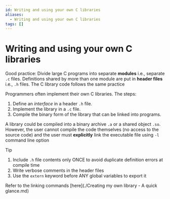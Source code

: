 ```yaml
---
id: Writing and using your own C libraries
aliases:
  - Writing and using your own C libraries
tags: []
---
```


# Writing and using your own C libraries

Good practice: Divide large C programs into separate **modules** i.e., separate `.c` files. Definitions shared by more than one module are put in **header files** i.e., `.h` files. The C library code follows the same practice

Programmers often implement their own C libraries. The steps:

1. Define an _interface_ in a header `.h` file.
2. Implement the library in a `.c` file.
3. Compile the binary form of the library that can be linked into programs.

A library could be compiled into a binary archive `.a` or a shared object `.so`. However, the user cannot compile the code themselves (no access to the source code) and the user must **explicitly** link the executable file using `-l` command line option

> [!TIP]
>
> 1. Include `.h` file contents only ONCE to avoid duplicate definition errors at compile time
> 2. Write verbose comments in the header files
> 3. Use the `extern` keyword before ANY global variables to export it

Refer to the linking commands [here](./Creating my own library - A quick glance.md)

